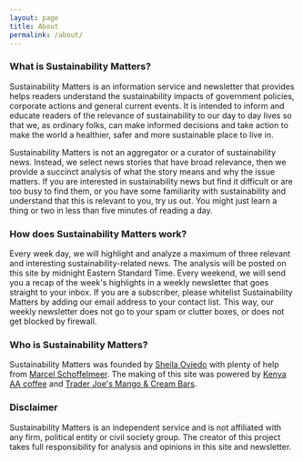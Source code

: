 ```yaml
---
layout: page
title: About
permalink: /about/
---
```

### What is Sustainability Matters?

Sustainability Matters is an information service and newsletter that provides helps readers understand the sustainability impacts of government policies, corporate actions and general current events. It is intended to inform and educate readers of the relevance of sustainability to our day to day lives so that we, as ordinary folks, can make informed decisions and take action to make the world a healthier, safer and more sustainable place to live in.

Sustainability Matters is not an aggregator or a curator of sustainability news. Instead, we select news stories that have broad relevance, then we provide a succinct analysis of what the story means and why the issue matters. If you are interested in sustainability news but find it difficult or are too busy to find them, or you have some familiarity with sustainability and understand that this is relevant to you, try us out. You might just learn a thing or two in less than five minutes of reading a day.  

### How does Sustainability Matters work?

Every week day, we will highlight and analyze a maximum of three relevant and interesting sustainability-related news. The analysis will be posted on this site by midnight Eastern Standard Time. Every weekend, we will send you a recap of the week's highlights in a weekly newsletter that goes straight to your inbox. If you are a subscriber, please whitelist Sustainability Matters by adding our email address to your contact list. This way, our weekly newsletter does not go to your spam or clutter boxes, or does not get blocked by firewall.

### Who is Sustainability Matters?

Sustainability Matters was founded by [Sheila Oviedo](https://www.linkedin.com/in/sheilaoviedo) with plenty of help from [Marcel Schoffelmeer](https://www.linkedin.com/in/marcel-schoffelmeer-3520a63/). The making of this site was powered by [Kenya AA coffee](https://www.pinterest.com/pin/634022453762392056/) and [Trader Joe's Mango & Cream Bars](https://www.pinterest.com/pin/411938697146385225/).

### Disclaimer

Sustainability Matters is an independent service and is not affiliated with any firm, political entity or civil society group. The creator of this project takes full responsibility for analysis and opinions in this site and newsletter.
